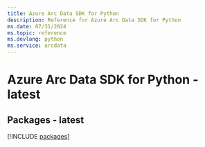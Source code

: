 ```yaml
---
title: Azure Arc Data SDK for Python
description: Reference for Azure Arc Data SDK for Python
ms.date: 07/31/2024
ms.topic: reference
ms.devlang: python
ms.service: arcdata
---
```

# Azure Arc Data SDK for Python - latest
## Packages - latest
[!INCLUDE [packages](arc-data-index.md)]